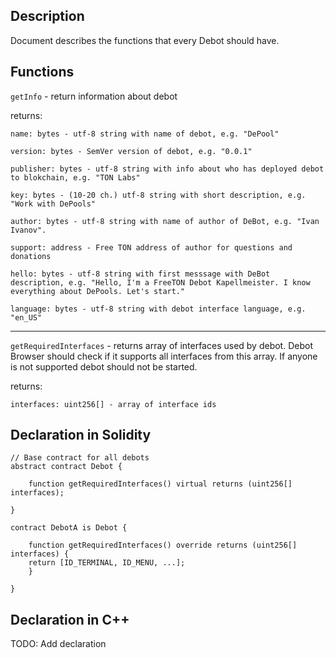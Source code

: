 ## Description

Document describes the functions that every Debot should have.

## Functions

`getInfo` - return information about debot

returns:

    name: bytes - utf-8 string with name of debot, e.g. "DePool"

    version: bytes - SemVer version of debot, e.g. "0.0.1"

    publisher: bytes - utf-8 string with info about who has deployed debot to blokchain, e.g. "TON Labs"

    key: bytes - (10-20 ch.) utf-8 string with short description, e.g. "Work with DePools"

    author: bytes - utf-8 string with name of author of DeBot, e.g. "Ivan Ivanov".

    support: address - Free TON address of author for questions and donations

    hello: bytes - utf-8 string with first messsage with DeBot description, e.g. "Hello, I'm a FreeTON Debot Kapellmeister. I know everything about DePools. Let's start." 

    language: bytes - utf-8 string with debot interface language, e.g. "en_US"
---

`getRequiredInterfaces` - returns array of interfaces used by debot. Debot Browser should check if it supports all interfaces from this array. If anyone is not supported debot should not be started. 

returns:

    interfaces: uint256[] - array of interface ids

## Declaration in Solidity

    // Base contract for all debots
    abstract contract Debot {
    
        function getRequiredInterfaces() virtual returns (uint256[] interfaces); 
    
    }
    
    contract DebotA is Debot {
    
        function getRequiredInterfaces() override returns (uint256[] interfaces) {
        return [ID_TERMINAL, ID_MENU, ...];
        }
    
    }

## Declaration in C++

TODO: Add declaration
